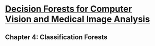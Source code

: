 # [Decision Forests for Computer Vision and Medical Image Analysis](https://link.springer.com/book/10.1007/978-1-4471-4929-3)

## Chapter 4: Classification Forests

